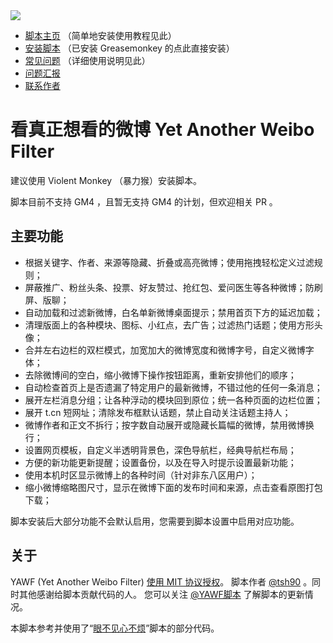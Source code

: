 <img src="https://tiansh.github.io/yawf/img/yawf.png" />

* [脚本主页] （简单地安装使用教程见此）
* [安装脚本] （已安装 Greasemonkey 的点此直接安装）
* [常见问题] （详细使用说明见此）
* [问题汇报]
* [联系作者][@tsh90]

# 看真正想看的微博 Yet Another Weibo Filter #

建议使用 Violent Monkey （暴力猴）安装脚本。

脚本目前不支持 GM4 ，且暂无支持 GM4 的计划，但欢迎相关 PR 。

## 主要功能 ##

* 根据关键字、作者、来源等隐藏、折叠或高亮微博；使用拖拽轻松定义过滤规则；
* 屏蔽推广、粉丝头条、投票、好友赞过、抢红包、爱问医生等各种微博；防刷屏、版聊；
* 自动加载和过滤新微博，白名单新微博桌面提示；禁用首页下方的延迟加载；
* 清理版面上的各种模块、图标、小红点，去广告；过滤热门话题；使用方形头像；
* 合并左右边栏的双栏模式，加宽加大的微博宽度和微博字号，自定义微博字体；
* 去除微博间的空白，缩小微博下操作按钮距离，重新安排他们的顺序；
* 自动检查首页上是否遗漏了特定用户的最新微博，不错过他的任何一条消息；
* 展开左栏消息分组；让各种浮动的模块回到原位；统一各种页面的边栏位置；
* 展开 t.cn 短网址；清除发布框默认话题，禁止自动关注话题主持人；
* 微博作者和正文不拆行；按字数自动展开或隐藏长篇幅的微博，禁用微博换行；
* 设置网页模板，自定义半透明背景色，深色导航栏，经典导航栏布局；
* 方便的新功能更新提醒；设置备份，以及在导入时提示设置最新功能；
* 使用本机时区显示微博上的各种时间（针对非东八区用户）；
* 缩小微博缩略图尺寸，显示在微博下面的发布时间和来源，点击查看原图打包下载；

脚本安装后大部分功能不会默认启用，您需要到脚本设置中启用对应功能。

## 关于 ##

YAWF (Yet Another Weibo Filter) [使用 MIT 协议授权][许可协议]。
脚本作者 [@tsh90] 。同时其他感谢给脚本贡献代码的人。 您可以关注 [@YAWF脚本] 了解脚本的更新情况。

本脚本参考并使用了“[眼不见心不烦]”脚本的部分代码。

  [脚本主页]: https://tiansh.github.io/yawf/
  [安装脚本]: https://tiansh.github.io/yawf/Yet_Another_Weibo_Filter.user.js
  [常见问题]: https://github.com/tiansh/yawf/wiki/%E5%B8%B8%E8%A7%81%E9%97%AE%E9%A2%98
  [问题汇报]: https://github.com/tiansh/yawf/issues
  [许可协议]: https://github.com/tiansh/yawf/blob/master/LICENSE.mediawiki 
  [@YAWF脚本]: http://weibo.com/yawfscript
  [@tsh90]: http://weibo.com/tsh90
  [眼不见心不烦]: https://bitbucket.org/salviati/weibo-cleaner
